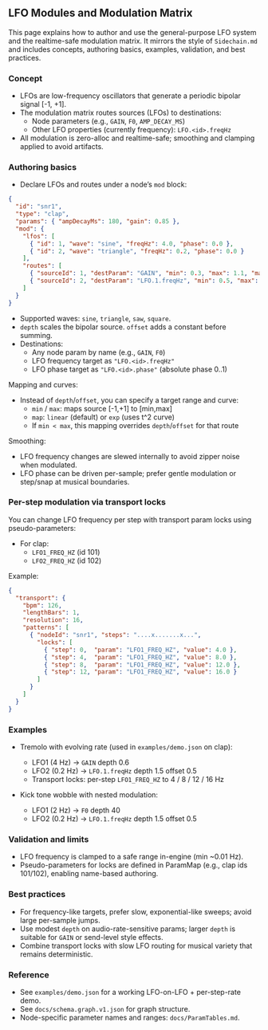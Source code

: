 ## LFO Modules and Modulation Matrix

This page explains how to author and use the general-purpose LFO system and the realtime-safe modulation matrix. It mirrors the style of `Sidechain.md` and includes concepts, authoring basics, examples, validation, and best practices.

### Concept

- LFOs are low-frequency oscillators that generate a periodic bipolar signal [-1, +1].
- The modulation matrix routes sources (LFOs) to destinations:
  - Node parameters (e.g., `GAIN`, `F0`, `AMP_DECAY_MS`)
  - Other LFO properties (currently frequency): `LFO.<id>.freqHz`
- All modulation is zero-alloc and realtime-safe; smoothing and clamping applied to avoid artifacts.

### Authoring basics

- Declare LFOs and routes under a node’s `mod` block:

```json
{
  "id": "snr1",
  "type": "clap",
  "params": { "ampDecayMs": 180, "gain": 0.85 },
  "mod": {
    "lfos": [
      { "id": 1, "wave": "sine", "freqHz": 4.0, "phase": 0.0 },
      { "id": 2, "wave": "triangle", "freqHz": 0.2, "phase": 0.0 }
    ],
    "routes": [
      { "sourceId": 1, "destParam": "GAIN", "min": 0.3, "max": 1.1, "map": "linear" },
      { "sourceId": 2, "destParam": "LFO.1.freqHz", "min": 0.5, "max": 8.0, "map": "exp" }
    ]
  }
}
```

- Supported waves: `sine`, `triangle`, `saw`, `square`.
- `depth` scales the bipolar source. `offset` adds a constant before summing.
- Destinations:
  - Any node param by name (e.g., `GAIN`, `F0`)
  - LFO frequency target as `"LFO.<id>.freqHz"`
  - LFO phase target as `"LFO.<id>.phase"` (absolute phase 0..1)

Mapping and curves:
- Instead of `depth`/`offset`, you can specify a target range and curve:
  - `min` / `max`: maps source [-1,+1] to [min,max]
  - `map`: `linear` (default) or `exp` (uses t^2 curve)
  - If `min < max`, this mapping overrides `depth`/`offset` for that route

Smoothing:
- LFO frequency changes are slewed internally to avoid zipper noise when modulated.
- LFO phase can be driven per-sample; prefer gentle modulation or step/snap at musical boundaries.

### Per-step modulation via transport locks

You can change LFO frequency per step with transport param locks using pseudo-parameters:

- For clap:
  - `LFO1_FREQ_HZ` (id 101)
  - `LFO2_FREQ_HZ` (id 102)

Example:

```json
{
  "transport": {
    "bpm": 126,
    "lengthBars": 1,
    "resolution": 16,
    "patterns": [
      { "nodeId": "snr1", "steps": "....x.......x...",
        "locks": [
          { "step": 0,  "param": "LFO1_FREQ_HZ", "value": 4.0 },
          { "step": 4,  "param": "LFO1_FREQ_HZ", "value": 8.0 },
          { "step": 8,  "param": "LFO1_FREQ_HZ", "value": 12.0 },
          { "step": 12, "param": "LFO1_FREQ_HZ", "value": 16.0 }
        ]
      }
    ]
  }
}
```

### Examples

- Tremolo with evolving rate (used in `examples/demo.json` on clap):
  - LFO1 (4 Hz) → `GAIN` depth 0.6
  - LFO2 (0.2 Hz) → `LFO.1.freqHz` depth 1.5 offset 0.5
  - Transport locks: per-step `LFO1_FREQ_HZ` to 4 / 8 / 12 / 16 Hz

- Kick tone wobble with nested modulation:
  - LFO1 (2 Hz) → `F0` depth 40
  - LFO2 (0.2 Hz) → `LFO.1.freqHz` depth 1.5 offset 0.5

### Validation and limits

- LFO frequency is clamped to a safe range in-engine (min ~0.01 Hz).
- Pseudo-parameters for locks are defined in ParamMap (e.g., clap ids 101/102), enabling name-based authoring.

### Best practices

- For frequency-like targets, prefer slow, exponential-like sweeps; avoid large per-sample jumps.
- Use modest `depth` on audio-rate-sensitive params; larger `depth` is suitable for `GAIN` or send-level style effects.
- Combine transport locks with slow LFO routing for musical variety that remains deterministic.

### Reference

- See `examples/demo.json` for a working LFO-on-LFO + per-step-rate demo.
- See `docs/schema.graph.v1.json` for graph structure.
- Node-specific parameter names and ranges: `docs/ParamTables.md`.


